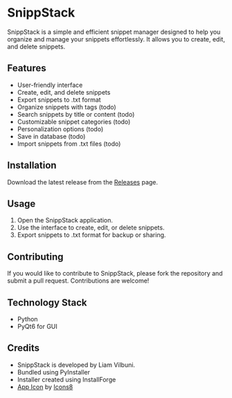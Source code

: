 # SnippStack

SnippStack is a simple and efficient snippet manager designed to help you organize and manage your snippets effortlessly. It allows you to create, edit, and delete snippets.

## Features
- User-friendly interface
- Create, edit, and delete snippets
- Export snippets to .txt format
- Organize snippets with tags (todo)
- Search snippets by title or content (todo)
- Customizable snippet categories (todo)
- Personalization options (todo)
- Save in database (todo)
- Import snippets from .txt files (todo)

## Installation
Download the latest release from the [Releases](https://github.com/LiamVilbuni/SnippStack/releases) page.

## Usage
1. Open the SnippStack application.
2. Use the interface to create, edit, or delete snippets.
3. Export snippets to .txt format for backup or sharing.

## Contributing
If you would like to contribute to SnippStack, please fork the repository and submit a pull request. Contributions are welcome!

## Technology Stack
- Python
- PyQt6 for GUI

## Credits
- SnippStack is developed by Liam Vilbuni.
- Bundled using PyInstaller
- Installer created using InstallForge
- [App Icon](https://icons8.com/icon/dUwwXISWKEtk/html-tag) by [Icons8](https://icons8.com)
